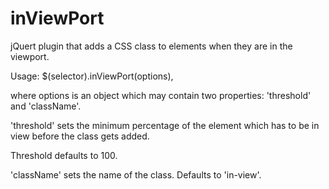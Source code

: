 inViewPort
==========

jQuert plugin that adds a CSS class to elements when they are in the viewport.

Usage: $(selector).inViewPort(options),

where options is an object which may contain two properties: 'threshold' and 'className'.

'threshold' sets the minimum percentage of the element which has to be in view before the class gets added. 

Threshold defaults to 100. 

'className' sets the name of the class. Defaults to 'in-view'.
